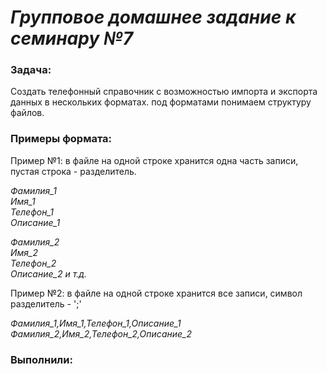# ***Групповое домашнее задание к семинару №7*** #

### **Задача:** ###
Создать телефонный справочник с возможностью импорта и экспорта данных в нескольких форматах.
под форматами понимаем структуру файлов.

### **Примеры формата:** ###

Пример №1: в файле на одной строке хранится одна часть записи, пустая строка - разделитель.

*Фамилия_1*\
*Имя_1*\
*Телефон_1*\
*Описание_1*

*Фамилия_2*\
*Имя_2*\
*Телефон_2*\
*Описание_2 и т.д.*

Пример №2: в файле на одной строке хранится все записи, символ разделитель - ';'

*Фамилия_1,Имя_1,Телефон_1,Описание_1*
*Фамилия_2,Имя_2,Телефон_2,Описание_2*

### **Выполнили:** ###